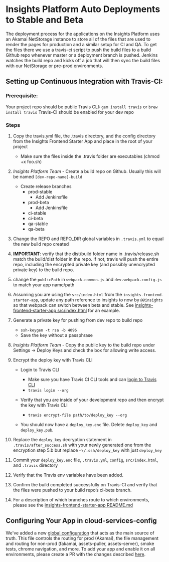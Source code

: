 # Insights Platform Auto Deployments to Stable and Beta

The deployment process for the applications on the Insights Platform uses an Akamai NetStorage instance to store all of the files that are used to render the pages for production and a similar setup for CI and QA. To get the files there we use a travis-ci script to push the build files to a build Github repo whenever master or a deployment branch is pushed. Jenkins watches the build repo and kicks off a job that will then sync the build files with our NetStorage or pre-prod environments.

## Setting up Continuous Integration with Travis-CI:

### Prerequisite:

Your project repo should be public
Travis CLI: `gem install travis` or `brew install travis`
Travis-CI should be enabled for your dev repo

### Steps

1. Copy the travis.yml file, the .travis directory, and the config directory from the Insights Frontend Starter App and place in the root of your project
    * Make sure the files inside the .travis folder are executables (chmod +x foo.sh)

2. _Insights Platform Team_ - Create a build repo on Github. Usually this will be named `[dev-repo-name]-build`
    * Create release branches
        * prod-stable
            * Add Jenkinsfile
        * prod-beta
            * Add Jenkinsfile
        * ci-stable
        * ci-beta
        * qa-stable
        * qa-beta

3. Change the REPO and REPO_DIR global variables in `.travis.yml` to equal the new build repo created

4. **IMPORTANT**: verify that the dist/build folder name in .travis/release.sh match the build/dist folder in the repo. If not, travis will push the entire repo, including the encrypted private key (and possibly unencrypted private key) to the build repo.

5. change the `publicPath` in `webpack.common.js` and `dev.webpack.config.js` to match your app name/path

6. Assuming you are using the `src/index.html` from the `insights-frontend-starter-app`, update any path reference to insights to now by `@@insights` so that webpack can switch between beta and stable. See [insights-frontend-starter-app src/index.html](https://github.com/RedHatInsights/insights-frontend-starter-app/blob/master/src/index.html#L6) for an example.

7. Generate a private key for pushing from dev repo to build repo
    * `ssh-keygen -t rsa -b 4096`
    * Save the key without a passphrase

8. _Insights Platform Team_ - Copy the public key to the build repo under Settings -> Deploy Keys and check the box for allowing write access.

9. Encrypt the deploy key with Travis CLI
    * Login to Travis CLI
        * Make sure you have Travis CI CLI tools and can [login to Travis CLI](https://github.com/travis-ci/travis.rb#installation)
        * `travis login --org`

    * Verify that you are inside of your development repo and then encrypt the key with Travis CLI
        * `travis encrypt-file path/to/deploy_key --org`

    * You should now have a `deploy_key.enc` file. Delete `deploy_key` and `deploy_key.pub`.

10. Replace the `deploy_key` decryption statement in `.travis/after_success.sh` with your newly generated one from the encryption step 5.b but replace `~\/.ssh/deploy_key` with just `deploy_key`

11. Commit your `deploy_key.enc` file, `.travis.yml`, `config`, `src/index.html`, and `.travis` directory

12. Verify that the Travis env variables have been added.

13. Confirm the build completed successfully on Travis-CI and verify that the files were pushed to your build repo’s ci-beta branch.

14. For a description of which branches route to which environments, please see the [insights-frontend-starter-app README.md](https://github.com/RedHatInsights/insights-frontend-starter-app/)

## Configuring Your App in cloud-services-config
We've added a new [global configuration](https://github.com/RedHatInsights/cloud-services-config/blob/master/main.yml) that acts as the main source of truth.
This file controls the routing for prod (Akamai), the file management and routing for non-prod (fakamai, assets-puller, assets-server), smoke tests, chrome navigation, and more.
To add your app and enable it on all environments, please create a PR with the changes described [here](https://github.com/RedHatInsights/cloud-services-config#adding-config-for-new-apps).

